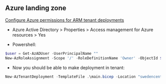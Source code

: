 ## Azure landing zone

[Configure Azure permissions for ARM tenant deployments](https://github.com/Azure/Enterprise-Scale/wiki/ALZ-Setup-azure)

- Azure Active Directory > Properties > Access management for Azure resources > Yes

- Powershell:

```powershell
$user = Get-AzADUser -UserPrincipalName ""
New-AzRoleAssignment -Scope '/' -RoleDefinitionName 'Owner' -ObjectId $user.Id
```

- Now you should be able to make deployment in tenant:

```powershell
New-AzTenantDeployment -TemplateFile .\main.bicep -Location "swedencentral" -Name DeployTenant$(Get-Date -Format 'yyyy-MM-dd')
```
